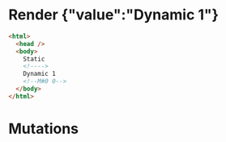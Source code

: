 # Render {"value":"Dynamic 1"}
```html
<html>
  <head />
  <body>
    Static 
    <!---->
    Dynamic 1
    <!--M#0 0-->
  </body>
</html>
```

# Mutations
```

```